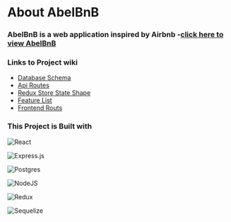# About AbelBnB

### AbelBnB is a web application inspired by Airbnb -[click here to view AbelBnB](https://abelbnb.herokuapp.com/)

### Links to Project wiki

- [Database Schema](https://github.com/abrianvil/API-project/wiki/Database-Schema)
- [Api Routes](https://github.com/abrianvil/API-project/wiki/Api-Routes)
- [Redux Store State Shape]()
- [Feature List]()
- [Frontend Routs]()



### This Project is Built with

![React](https://img.shields.io/badge/react-%2320232a.svg?style=for-the-badge&logo=react&logoColor=%2361DAFB)

![Express.js](https://img.shields.io/badge/express.js-%23404d59.svg?style=for-the-badge&logo=express&logoColor=%2361DAFB)

![Postgres](https://img.shields.io/badge/postgres-%23316192.svg?style=for-the-badge&logo=postgresql&logoColor=white)

![NodeJS](https://img.shields.io/badge/node.js-6DA55F?style=for-the-badge&logo=node.js&logoColor=white)

![Redux](https://img.shields.io/badge/redux-%23593d88.svg?style=for-the-badge&logo=redux&logoColor=white)

![Sequelize](https://img.shields.io/badge/Sequelize-52B0E7?style=for-the-badge&logo=Sequelize&logoColor=white)
